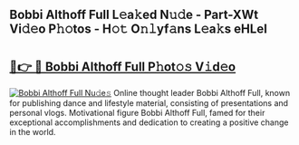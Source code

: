 ## Bobbi Althoff Full L𝚎a𝚔ed N𝚞𝚍e - Part-XWt Vi𝚍𝚎o P𝚑𝚘tos - H𝚘𝚝 O𝚗𝚕yf𝚊ns L𝚎a𝚔s eHLeI

# <h2><a href="http://kfd6ic6.oniu.top/?m=Bobbi+Althoff+Full">🔗👉 🔴 Bobbi Althoff Full P𝚑ot𝚘𝚜 V𝚒d𝚎o</a></h2>

[![Bobbi Althoff Full Nu𝚍e𝚜](https://i.imgur.com/0qMVB7G.gif)](http://kfd6ic6.oniu.top/?m=Bobbi+Althoff+Full)
Online thought leader Bobbi Althoff Full, known for publishing dance and lifestyle material, consisting of presentations and personal vlogs. Motivational figure Bobbi Althoff Full, famed for their exceptional accomplishments and dedication to creating a positive change in the world.  
